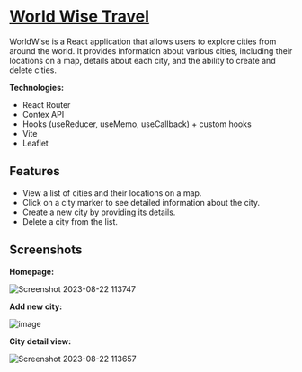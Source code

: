 # [World Wise Travel](https://world-wise-travel.netlify.app/)

WorldWise is a React application that allows users to explore cities from around the world.
It provides information about various cities, including their locations on a map, details about each city, and the ability to create and delete cities.

**Technologies:**
 * React Router
 * Contex API
 * Hooks (useReducer, useMemo, useCallback) + custom hooks
 * Vite
 * Leaflet

## Features
* View a list of cities and their locations on a map.
* Click on a city marker to see detailed information about the city.
* Create a new city by providing its details.
* Delete a city from the list.
  
## Screenshots
**Homepage:**

![Screenshot 2023-08-22 113747](https://github.com/roibenshoham/WorldWise/assets/87220798/6fd3adc9-c0e9-4f34-a1c7-1b827994e681)

**Add new city:**

![image](https://github.com/roibenshoham/WorldWise/assets/87220798/e96a9e96-ff8c-4493-a4c2-a21c4fe51934)

**City detail view:**

![Screenshot 2023-08-22 113657](https://github.com/roibenshoham/WorldWise/assets/87220798/5a204c49-ae62-4d7c-be58-bf37e127f5af)

